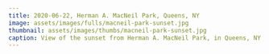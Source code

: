 ```yaml
---
title: 2020-06-22, Herman A. MacNeil Park, Queens, NY
image: assets/images/fulls/macneil-park-sunset.jpg
thumbnail: assets/images/thumbs/macneil-park-sunset.jpg
caption: View of the sunset from Herman A. MacNeil Park, in Queens, NY
---
```



